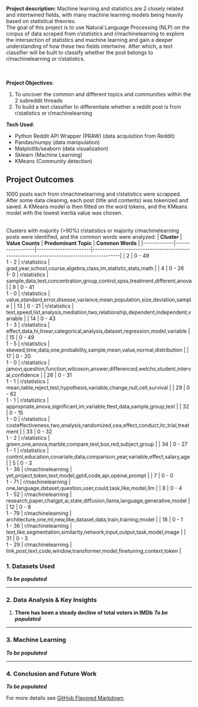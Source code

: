 **Project description:** 
Machine learning and statistics are 2 closely related and intertwined fields, with many machine learning models being heavily based on statistical theories.<br>
The goal of this project is to use Natural Language Processing (NLP) on the corpus of data scraped from r/statistics and r/machinelearning to explore the intersection of statistics and machine learning and gain a deeper understanding of how these two fields intertwine. After which, a text classifier will be built to classify whether the post belongs to r/machinelearning or r/statistics.

<br><br>
**Project Objectives**: 
1. To uncover the common and different topics and communities within the 2 subreddit threads
2. To build a text classifier to differentiate whether a reddit post is from r/statistics or r/machinelearning


**Tech Used**:
- Python Reddit API Wrapper (PRAW) (data acquisition from Reddit)
- Pandas/numpy (data manipulation)
- Matplotlib/seaborn (data visualization)
- Sklearn (Machine Learning)
- KMeans (Community detection)


## Project Outcomes
1000 posts each from r/machinelearning and r/statistics were scrapped. After some data cleaning, each post (title and contents) was tokenized and saved. A KMeans model is then fitted on the word tokens, and the KMeans model with the lowest inertia value was chosen.<br><br>

Clusters with majority (>90%) r/statistics or majority r/machinelearning posts were identified, and the common words were analyzed:
| **Cluster** | **Value Counts** | **Predominant Topic** | **Common Words**                                                                        |
|-------------|------------------|-----------------------|-----------------------------------------------------------------------------------------|
| 2           | 0 - 49<br>1 - 2  | r/statistics          | grad,year,school,course,algebra,class,im,statistic,stats,math                           |
| 4           | 0 - 26<br>1- 0   | r/statistics          | sample,data,test,concentration,group,control,spss,treatment,different,anova             |
| 9           | 0 - 41<br>1 - 0  | r/statistics          | value,standard,error,disease,variance,mean,population,size,deviation,sample             |
| 13          | 0 - 21           | r/statistics          | test,speed,list,analysis,mediation,two,relationship,dependent,independent,variable      |
| 14          | 0 - 43<br>1 - 3  | r/statistics          | effect,data,hi,linear,categorical,analysis,dataset,regression,model,variable            |
| 15          | 0 - 49<br>1 - 5  | r/statistics          | skewed,time,data,one,probability,sample,mean,value,normal,distribution                  |
| 17          | 0 - 20<br>1 - 0  | r/statistics          | jamovi,question,function,wilcoxon,answer,differenced,welchs,student,interval,confidence |
| 26          | 0 - 31<br>1 - 1  | r/statistics          | mean,table,reject,test,hypothesis,variable,change,null,cell,survival                    |
| 29          | 0 - 62<br>1 - 1  | r/statistics          | appropriate,anova,significant,im,variable,ttest,data,sample,group,test                  |
| 32          | 0 - 15<br>1 - 0  | r/statistics          | costeffectiveness,two,analysis,randomized,cea,effect,conduct,itc,trial,treatment        |
| 33          | 0 - 32<br>1 - 2  | r/statistics          | green,one,anova,marble,compare,test,box,red,subject,group                               |
| 34          | 0 - 27<br>1 - 1  | r/statistics          | control,education,covariate,data,comparison,year,variable,effect,salary,age             |
| 5           | 0 - 3<br>1 - 36  | r/machinelearning     | yet,project,token,text,model,gpt4,code,api,openai,prompt                                |
| 7           | 0 - 0<br>1 - 71  | r/machinelearning     | one,language,dataset,question,user,could,task,like,model,llm                            |
| 8           | 0 - 4<br>1 - 52  | r/machinelearning     | research,paper,chatgpt,ai,state,diffusion,llama,language,generative,model               |
| 12          | 0 - 8<br>1 - 79  | r/machinelearning     | architecture,one,ml,new,like,dataset,data,train,training,model                          |
| 18          | 0 - 1<br>1 - 36  | r/machinelearning     | text,like,segmentation,similarity,network,input,output,task,model,image                 |
| 31          | 0 - 3<br>1 - 29  | r/machinelearning     | link,post,text,code,window,transformer,model,finetuning,context,token                   |



### 1. Datasets Used
**_To be populated_**

---

### 2. Data Analysis & Key Insights

1. **There has been a steady decline of total voters in IMDb**
**_To be populated_**

---

### 3. Machine Learning

**_To be populated_**

---

### 4. Conclusion and Future Work

**_To be populated_** 

For more details see [GitHub Flavored Markdown](https://guides.github.com/features/mastering-markdown/).
